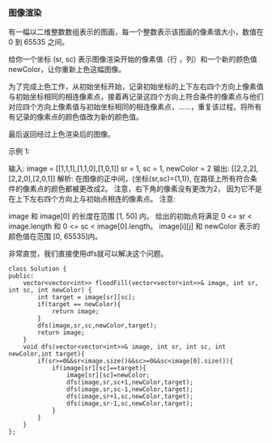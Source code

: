 ### 图像渲染

有一幅以二维整数数组表示的图画，每一个整数表示该图画的像素值大小，数值在 0 到 65535 之间。

给你一个坐标 (sr, sc) 表示图像渲染开始的像素值（行 ，列）和一个新的颜色值 newColor，让你重新上色这幅图像。

为了完成上色工作，从初始坐标开始，记录初始坐标的上下左右四个方向上像素值与初始坐标相同的相连像素点，接着再记录这四个方向上符合条件的像素点与他们对应四个方向上像素值与初始坐标相同的相连像素点，……，重复该过程。将所有有记录的像素点的颜色值改为新的颜色值。

最后返回经过上色渲染后的图像。

示例 1:

输入: 
image = [[1,1,1],[1,1,0],[1,0,1]]
sr = 1, sc = 1, newColor = 2
输出: [[2,2,2],[2,2,0],[2,0,1]]
解析: 
在图像的正中间，(坐标(sr,sc)=(1,1)),
在路径上所有符合条件的像素点的颜色都被更改成2。
注意，右下角的像素没有更改为2，
因为它不是在上下左右四个方向上与初始点相连的像素点。
注意:

image 和 image[0] 的长度在范围 [1, 50] 内。
给出的初始点将满足 0 <= sr < image.length 和 0 <= sc < image[0].length。
image[i][j] 和 newColor 表示的颜色值在范围 [0, 65535]内。

非常直觉，我们直接使用dfs就可以解决这个问题。

```
class Solution {
public:
    vector<vector<int>> floodFill(vector<vector<int>>& image, int sr, int sc, int newColor) {
        int target = image[sr][sc];
        if(target == newColor){
            return image;
        }
        dfs(image,sr,sc,newColor,target);
        return image;
    }
    void dfs(vector<vector<int>>& image, int sr, int sc, int newColor,int target){
        if(sr>=0&&sr<image.size()&&sc>=0&&sc<image[0].size()){
            if(image[sr][sc]==target){
                image[sr][sc]=newColor;
                dfs(image,sr,sc+1,newColor,target);
                dfs(image,sr,sc-1,newColor,target);
                dfs(image,sr+1,sc,newColor,target);
                dfs(image,sr-1,sc,newColor,target);
            }
        }
    }
};
```


